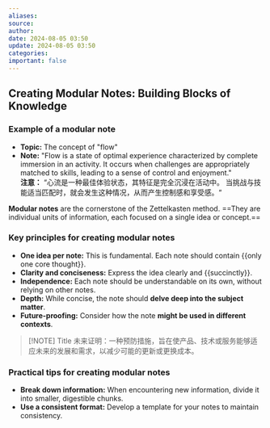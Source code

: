 ```yaml
---
aliases:
source:
author:
date: 2024-08-05 03:50
update: 2024-08-05 03:50
categories:
important: false
---
```


## Creating Modular Notes: Building Blocks of Knowledge

### Example of a modular note

- **Topic:** The concept of "flow"
- **Note:** "Flow is a state of optimal experience characterized by complete immersion in an activity. It occurs when challenges are appropriately matched to skills, leading to a sense of control and enjoyment."\
  **注意：** “心流是一种最佳体验状态，其特征是完全沉浸在活动中。 当挑战与技能适当匹配时，就会发生这种情况，从而产生控制感和享受感。“

**Modular notes** are the cornerstone of the Zettelkasten method. ==They are individual units of information, each focused on a single idea or concept.==

### Key principles for creating modular notes

- **One idea per note:** This is fundamental. Each note should contain {{only one core thought}}.
- **Clarity and conciseness:** Express the idea clearly and {{succinctly}}.
- **Independence:** Each note should be understandable on its own, without relying on other notes.
- **Depth:** While concise, the note should **delve deep into the subject matter**.
- **Future-proofing:** Consider how the note **might be used in different contexts**.
<!--SR:!2025-03-26,3,250!2025-03-26,3,250-->

> [!NOTE] Title
> 未来证明：一种预防措施，旨在使产品、技术或服务能够适应未来的发展和需求，以减少可能的更新或更换成本。

### Practical tips for creating modular notes

- **Break down information:** When encountering new information, divide it into smaller, digestible chunks.
- **Use a consistent format:** Develop a template for your notes to maintain consistency.
